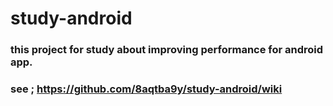 # study-android
### this project for study about improving performance for android app.

### see ; https://github.com/8aqtba9y/study-android/wiki
